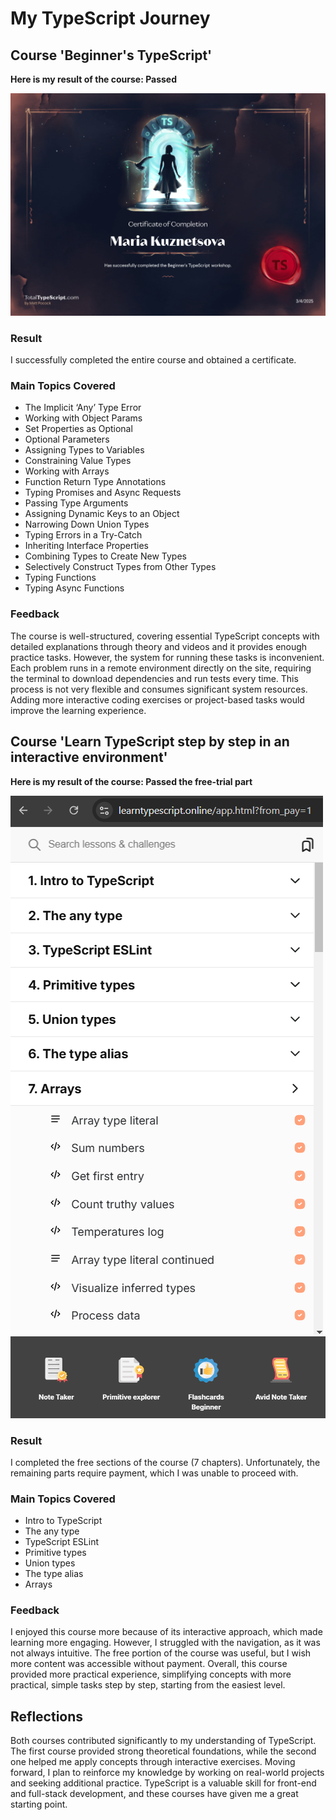 # My TypeScript Journey

## Course 'Beginner's TypeScript'

<b>Here is my result of the course: Passed</b>

![certificate](certificate.png)

### Result
I successfully completed the entire course and obtained a certificate.

### Main Topics Covered
- The Implicit ‘Any’ Type Error
- Working with Object Params
- Set Properties as Optional
- Optional Parameters
- Assigning Types to Variables
- Constraining Value Types
- Working with Arrays
- Function Return Type Annotations
- Typing Promises and Async Requests
- Passing Type Arguments
- Assigning Dynamic Keys to an Object
- Narrowing Down Union Types
- Typing Errors in a Try-Catch
- Inheriting Interface Properties
- Combining Types to Create New Types
- Selectively Construct Types from Other Types
- Typing Functions
- Typing Async Functions

### Feedback
The course is well-structured, covering essential TypeScript concepts with detailed explanations through theory and videos and it provides enough practice tasks. However, the system for running these tasks is inconvenient. Each problem runs in a remote environment directly on the site, requiring the terminal to download dependencies and run tests every time. This process is not very flexible and consumes significant system resources. Adding more interactive coding exercises or project-based tasks would improve the learning experience.

## Course 'Learn TypeScript step by step in an interactive environment'

<b>Here is my result of the course: Passed the free-trial part</b> 

![course](course.png)
![achievements](achievement.png)

### Result
I completed the free sections of the course (7 chapters). Unfortunately, the remaining parts require payment, which I was unable to proceed with.

### Main Topics Covered
- Intro to TypeScript
- The any type
- TypeScript ESLint
- Primitive types
- Union types
- The type alias
- Arrays

### Feedback
I enjoyed this course more because of its interactive approach, which made learning more engaging. However, I struggled with the navigation, as it was not always intuitive. The free portion of the course was useful, but I wish more content was accessible without payment. Overall, this course provided more practical experience, simplifying concepts with more practical, simple tasks step by step, starting from the easiest level.

## Reflections
Both courses contributed significantly to my understanding of TypeScript. The first course provided strong theoretical foundations, while the second one helped me apply concepts through interactive exercises. Moving forward, I plan to reinforce my knowledge by working on real-world projects and seeking additional practice. TypeScript is a valuable skill for front-end and full-stack development, and these courses have given me a great starting point.
